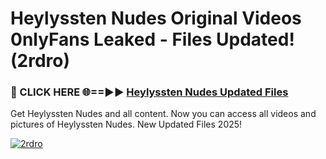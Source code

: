 # Heylyssten Nudes Original Videos 0nlyFans Leaked - Files Updated! (2rdro)

<h3>🔴 CLICK HERE 🌐==►► <a href="https://tinyurl.com/y5r63du9" rel="nofollow">Heylyssten Nudes Updated Files</a></h3>

Get Heylyssten Nudes and all content. Now you can access all videos and pictures of Heylyssten Nudes. New Updated Files 2025!

[![2rdro](https://i.imgur.com/UVo9nyh.gif)](https://tinyurl.com/y5r63du9)